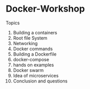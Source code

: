 # Docker-Workshop

Topics 
1. Building a containers
2. Root file System
3. Networking 
4. Docker commands
5. Building a Dockerfile
6. docker-compose 
7. hands on examples
8. Docker swarm
9. Idea of microservices
10. Conclusion and questions
